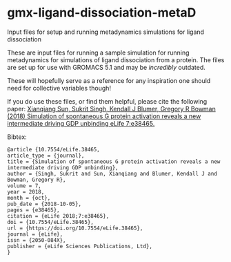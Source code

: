 # gmx-ligand-dissociation-metaD
Input files for setup and running metadynamics simulations for ligand dissociation

These are input files for running a sample simulation for running metadynamics for simulations of ligand dissociation from a protein. The files are set up for use with GROMACS 5.1 and may be _incredibly_ outdated.

These will hopefully serve as a reference for any inspiration one should need for collective variables though! 

If you do use these files, or find them helpful, please cite the following paper:
[Xianqiang Sun, Sukrit Singh, Kendall J Blumer, Gregory R Bowman (2018) Simulation of spontaneous G protein activation reveals a new intermediate driving GDP unbinding eLife 7:e38465.](https://doi.org/10.7554/eLife.38465)

Bibtex:
```
@article {10.7554/eLife.38465,
article_type = {journal},
title = {Simulation of spontaneous G protein activation reveals a new intermediate driving GDP unbinding},
author = {Singh, Sukrit and Sun, Xianqiang and Blumer, Kendall J and Bowman, Gregory R},
volume = 7,
year = 2018,
month = {oct},
pub_date = {2018-10-05},
pages = {e38465},
citation = {eLife 2018;7:e38465},
doi = {10.7554/eLife.38465},
url = {https://doi.org/10.7554/eLife.38465},
journal = {eLife},
issn = {2050-084X},
publisher = {eLife Sciences Publications, Ltd},
}
```

